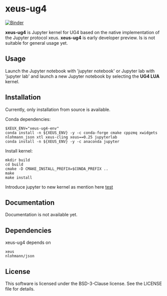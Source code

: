 # xeus-ug4

[![Binder](https://mybinder.org/badge_logo.svg)](https://mybinder.org/v2/gh/UG4/xeus-ug4/master)

**xeus-ug4** is Jupyter kernel for UG4 based on the native implementation of the Jupyter protocol xeus.
**xeus-ug4** is early developer preview. Is is not suitable for general usage yet.  

## Usage

Launch the Jupyter notebook with 'jupyter notebook' or Jupyter lab with 'jupyter lab' and launch a new Jupyter notebook by selecting the **UG4 LUA**  kernel.


## Installation

Currently, only installation from source is available.

Conda dependencies:
```
$XEUX_ENV="xeus-ug4-env"
conda install -n ${XEUS_ENV} -y -c conda-forge cmake cppzmq xwidgets nlohmann_json xtl xeus-cling xeus==0.25 jupyterlab
conda install -n ${XEUS_ENV} -y -c anaconda jupyter
```

Install kernel:

```
mkdir build
cd build
cmake -D CMAKE_INSTALL_PREFIX=$CONDA_PREFIX ..
make
make install
```

Introduce jupyter to new kernel as mention here [test](www.google.com)

## Documentation

Documentation is not available yet.

## Dependencies

xeus-ug4 depends on

    xeus
    nlohmann/json
    

## License

This software is licensed under the BSD-3-Clause license. See the LICENSE file for details.
